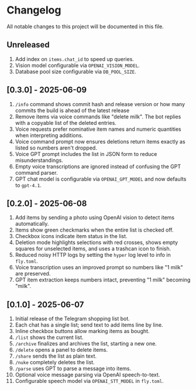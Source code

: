 # Changelog

All notable changes to this project will be documented in this file.

## Unreleased
1. Add index on `items.chat_id` to speed up queries.
2. Vision model configurable via `OPENAI_VISION_MODEL`.
3. Database pool size configurable via `DB_POOL_SIZE`.

## [0.3.0] - 2025-06-09
1. `/info` command shows commit hash and release version or how many commits the build is ahead of the latest release
2. Remove items via voice commands like "delete milk". The bot replies with a copyable list of the deleted entries.
3. Voice requests prefer nominative item names and numeric quantities when interpreting additions.
4. Voice command prompt now ensures deletions return items exactly as listed so numbers aren't dropped.
5. Voice GPT prompt includes the list in JSON form to reduce misunderstandings.
6. Empty voice transcriptions are ignored instead of confusing the GPT command
   parser.
7. GPT chat model is configurable via `OPENAI_GPT_MODEL` and now defaults to
   `gpt-4.1`.

## [0.2.0] - 2025-06-08
1. Add items by sending a photo using OpenAI vision to detect items automatically.
2. Items show green checkmarks when the entire list is checked off.
3. Checkbox icons indicate item status in the list.
4. Deletion mode highlights selections with red crosses, shows empty squares for
   unselected items, and uses a trashcan icon to finish.
5. Reduced noisy HTTP logs by setting the `hyper` log level to info in `fly.toml`.
6. Voice transcription uses an improved prompt so numbers like "1 milk" are preserved.
7. GPT item extraction keeps numbers intact, preventing "1 milk" becoming "milk".


## [0.1.0] - 2025-06-07
1. Initial release of the Telegram shopping list bot.
2. Each chat has a single list; send text to add items line by line.
3. Inline checkbox buttons allow marking items as bought.
4. `/list` shows the current list.
5. `/archive` finalizes and archives the list, starting a new one.
6. `/delete` opens a panel to delete items.
7. `/share` sends the list as plain text.
8. `/nuke` completely deletes the list.
9. `/parse` uses GPT to parse a message into items.
10. Optional voice message parsing via OpenAI speech-to-text.
11. Configurable speech model via `OPENAI_STT_MODEL` in `fly.toml`.

